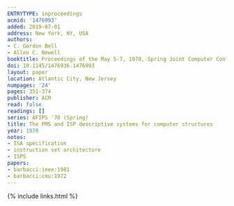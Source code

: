 ```yaml
---
ENTRYTYPE: inproceedings
acmid: '1476993'
added: 2019-07-01
address: New York, NY, USA
authors:
- C. Gordon Bell
- Allen C. Newell
booktitle: Proceedings of the May 5-7, 1970, Spring Joint Computer Conference
doi: 10.1145/1476936.1476993
layout: paper
location: Atlantic City, New Jersey
numpages: '24'
pages: 351-374
publisher: ACM
read: false
readings: []
series: AFIPS '70 (Spring)
title: The PMS and ISP descriptive systems for computer structures
year: 1970
notes:
- ISA specification
- instruction set architecture
- ISPS
papers:
- barbacci:ieee:1981
- barbacci:cmu:1972
---
```

{% include links.html %}
